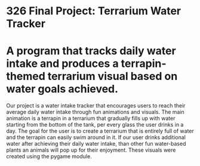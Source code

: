 # 326 Final Project: Terrarium Water Tracker

# A program that tracks daily water intake and produces a terrapin-themed terrarium visual based on water goals achieved.

Our project is a  water intake tracker that encourages users to reach their average daily water intake through fun animations and visuals. The main animation is a terrapin in a terrarium that gradually fills up with water starting from the bottom of the tank, per every glass the user drinks in a day. The goal for the user is to create a terrarium that is entirely full of water and the terrapin can easily swim around in it. If our user drinks additional water after achieving their daily water intake, than other fun water-based plants an animals will pop up for their enjoyment. These visuals were created using the pygame module. 

